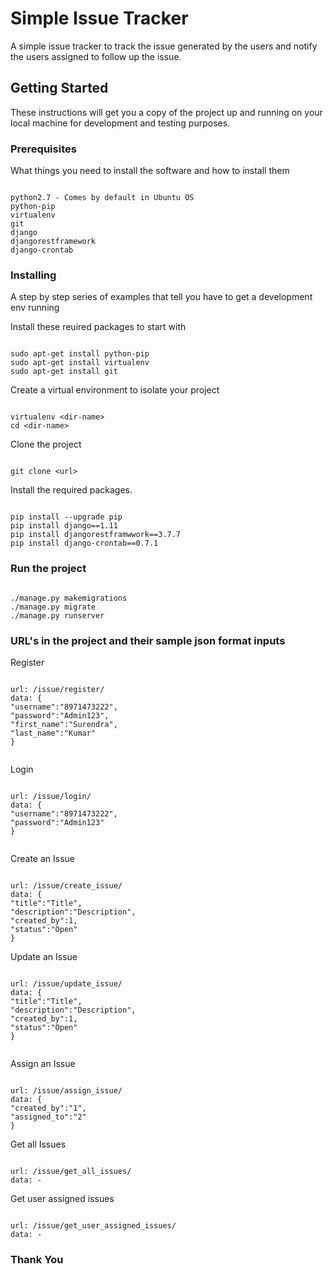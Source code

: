 # Simple Issue Tracker

A simple issue tracker to track the issue generated by the users and notify the users assigned to follow up the issue.

## Getting Started

These instructions will get you a copy of the project up and running on your local machine for development and testing purposes.

### Prerequisites

What things you need to install the software and how to install them

```

python2.7 - Comes by default in Ubuntu OS
python-pip
virtualenv
git
django
djangorestframework
django-crontab

```

### Installing

A step by step series of examples that tell you have to get a development env running

Install these reuired packages to start with

```

sudo apt-get install python-pip
sudo apt-get install virtualenv
sudo apt-get install git

```

Create a virtual environment to isolate your project

```

virtualenv <dir-name>
cd <dir-name>

```

Clone the project

```

git clone <url>

```

Install the required packages.

```

pip install --upgrade pip
pip install django==1.11
pip install djangorestframwwork==3.7.7
pip install django-crontab==0.7.1

```

### Run the project

```

./manage.py makemigrations
./manage.py migrate
./manage.py runserver

```

### URL's in the project and their sample json format inputs

Register

```

url: /issue/register/
data: {
"username":"8971473222",
"password":"Admin123",
"first_name":"Surendra",
"last_name":"Kumar"
}


```

Login

```

url: /issue/login/
data: {
"username":"8971473222",
"password":"Admin123"
}


```

Create an Issue

```

url: /issue/create_issue/
data: {
"title":"Title",
"description":"Description",
"created_by":1,
"status":"Open"
}

```

Update an Issue

```

url: /issue/update_issue/
data: {
"title":"Title",
"description":"Description",
"created_by":1,
"status":"Open"
}


```

Assign an Issue

```

url: /issue/assign_issue/
data: {
"created_by":"1",
"assigned_to":"2"
}

```

Get all Issues

```

url: /issue/get_all_issues/
data: -

```

Get user assigned issues

```

url: /issue/get_user_assigned_issues/
data: -

```

### Thank You
